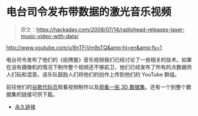 # 电台司令发布带数据的激光音乐视频

> 原文：<https://hackaday.com/2008/07/14/radiohead-releases-laser-music-video-with-data/>

<http://www.youtube.com/v/8nTFjVm9sTQ&amp;hl=en&amp;fs=1>

  
电台司令发布了他们的《纸牌屋》音乐视频我们已经讨论了一些相关的技术。如果在没有摄像机的情况下制作整个视频还不够前卫，他们已经发布了所有的点数据供人们玩和混音。该乐队鼓励人们将他们的创作上传到他们的 YouTube 群组。

前往他们的[谷歌代码页](http://code.google.com/creative/radiohead/)观看视频制作以及[观看一些 3D 数据集](http://code.google.com/creative/radiohead/viewer.html)。还有一个到整个数据集的链接可供下载。

*   [永久链接](http://code.google.com/creative/radiohead/)